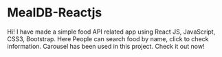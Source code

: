 # MealDB-Reactjs
Hi! I have made a simple food API related app using React JS, JavaScript, CSS3, Bootstrap. Here People can search food by name, click to check information. Carousel has been used in this project. Check it out now!

